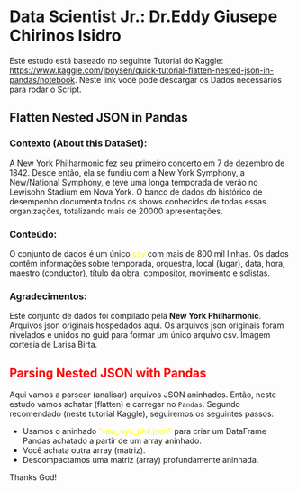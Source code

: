 # Data Scientist Jr.: Dr.Eddy Giusepe Chirinos Isidro
Este estudo está baseado no seguinte Tutorial do Kaggle: https://www.kaggle.com/jboysen/quick-tutorial-flatten-nested-json-in-pandas/notebook.
Neste link você pode descargar os Dados necessários para rodar o Script.

## Flatten Nested JSON in Pandas
### Contexto (About this DataSet):
A New York Philharmonic fez seu primeiro concerto em 7 de dezembro de 1842.
Desde então, ela se fundiu com a New York Symphony, a New/National Symphony, e teve uma longa
temporada de verão no Lewisohn Stadium em Nova York. O banco de dados do histórico de desempenho
documenta todos os shows conhecidos de todas essas organizações, totalizando mais de 20000 apresentações.

### Conteúdo:
O conjunto de dados é um único <font color="yellow">csv</font> com mais de 800 mil linhas. Os dados
contêm informações sobre temporada, orquestra, local (lugar), data, hora, maestro (conductor), título
da obra, compositor, movimento e solistas.

### Agradecimentos:
Este conjunto de dados foi compilado pela **New York Philharmonic**. Arquivos json originais hospedados
aqui. Os arquivos json originais foram nivelados e unidos no guid para formar um único arquivo csv.
Imagem cortesia de Larisa Birta.

## <font color="red">Parsing Nested JSON with Pandas</font> 
Aqui vamos a parsear (analisar) arquivos JSON aninhados. Então, neste estudo vamos achatar (flatten) e
carregar no ``Pandas``.  Segundo recomendado (neste tutorial Kaggle), seguiremos os seguintes passos:

* Usamos o aninhado <font color="yellow">"raw_nyc_phil.json"</font> para criar um DataFrame Pandas
achatado a partir de um array aninhado.
* Você achata outra array (matriz).
* Descompactamos uma matriz (array) profundamente aninhada.


Thanks God!

